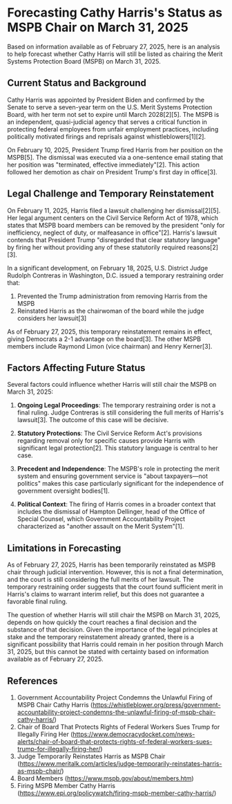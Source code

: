 # Forecasting Cathy Harris's Status as MSPB Chair on March 31, 2025

Based on information available as of February 27, 2025, here is an analysis to help forecast whether Cathy Harris will still be listed as chairing the Merit Systems Protection Board (MSPB) on March 31, 2025.

## Current Status and Background

Cathy Harris was appointed by President Biden and confirmed by the Senate to serve a seven-year term on the U.S. Merit Systems Protection Board, with her term not set to expire until March 2028[2][5]. The MSPB is an independent, quasi-judicial agency that serves a critical function in protecting federal employees from unfair employment practices, including politically motivated firings and reprisals against whistleblowers[1][2].

On February 10, 2025, President Trump fired Harris from her position on the MSPB[5]. The dismissal was executed via a one-sentence email stating that her position was "terminated, effective immediately"[2]. This action followed her demotion as chair on President Trump's first day in office[3].

## Legal Challenge and Temporary Reinstatement

On February 11, 2025, Harris filed a lawsuit challenging her dismissal[2][5]. Her legal argument centers on the Civil Service Reform Act of 1978, which states that MSPB board members can be removed by the president "only for inefficiency, neglect of duty, or malfeasance in office"[2]. Harris's lawsuit contends that President Trump "disregarded that clear statutory language" by firing her without providing any of these statutorily required reasons[2][3].

In a significant development, on February 18, 2025, U.S. District Judge Rudolph Contreras in Washington, D.C. issued a temporary restraining order that:
1. Prevented the Trump administration from removing Harris from the MSPB
2. Reinstated Harris as the chairwoman of the board while the judge considers her lawsuit[3]

As of February 27, 2025, this temporary reinstatement remains in effect, giving Democrats a 2-1 advantage on the board[3]. The other MSPB members include Raymond Limon (vice chairman) and Henry Kerner[3].

## Factors Affecting Future Status

Several factors could influence whether Harris will still chair the MSPB on March 31, 2025:

1. **Ongoing Legal Proceedings**: The temporary restraining order is not a final ruling. Judge Contreras is still considering the full merits of Harris's lawsuit[3]. The outcome of this case will be decisive.

2. **Statutory Protections**: The Civil Service Reform Act's provisions regarding removal only for specific causes provide Harris with significant legal protection[2]. This statutory language is central to her case.

3. **Precedent and Independence**: The MSPB's role in protecting the merit system and ensuring government service is "about taxpayers—not politics" makes this case particularly significant for the independence of government oversight bodies[1].

4. **Political Context**: The firing of Harris comes in a broader context that includes the dismissal of Hampton Dellinger, head of the Office of Special Counsel, which Government Accountability Project characterized as "another assault on the Merit System"[1].

## Limitations in Forecasting

As of February 27, 2025, Harris has been temporarily reinstated as MSPB chair through judicial intervention. However, this is not a final determination, and the court is still considering the full merits of her lawsuit. The temporary restraining order suggests that the court found sufficient merit in Harris's claims to warrant interim relief, but this does not guarantee a favorable final ruling.

The question of whether Harris will still chair the MSPB on March 31, 2025, depends on how quickly the court reaches a final decision and the substance of that decision. Given the importance of the legal principles at stake and the temporary reinstatement already granted, there is a significant possibility that Harris could remain in her position through March 31, 2025, but this cannot be stated with certainty based on information available as of February 27, 2025.

## References

1. Government Accountability Project Condemns the Unlawful Firing of MSPB Chair Cathy Harris (https://whistleblower.org/press/government-accountability-project-condemns-the-unlawful-firing-of-mspb-chair-cathy-harris/)
2. Chair of Board That Protects Rights of Federal Workers Sues Trump for Illegally Firing Her (https://www.democracydocket.com/news-alerts/chair-of-board-that-protects-rights-of-federal-workers-sues-trump-for-illegally-firing-her/)
3. Judge Temporarily Reinstates Harris as MSPB Chair (https://www.meritalk.com/articles/judge-temporarily-reinstates-harris-as-mspb-chair/)
4. Board Members (https://www.mspb.gov/about/members.htm)
5. Firing MSPB Member Cathy Harris (https://www.epi.org/policywatch/firing-mspb-member-cathy-harris/)